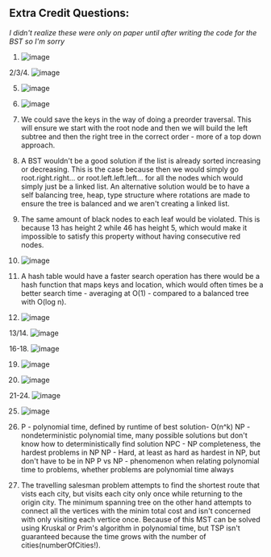## Extra Credit Questions:

*I didn't realize these were only on paper until after writing the code for the BST so I'm sorry*
1) ![image](image.png)

2/3/4. ![image](image_2.png)

5) ![image](image_3.png)

6) ![image](image_4.png)

7) We could save the keys in the way of doing a preorder traversal. This will ensure we start with the root node and then we will build the left subtree and then the right tree in the correct order - more of a top down approach.

8) A BST wouldn't be a good solution if the list is already sorted increasing or decreasing. This is the case because then we would simply go root.right.right... or root.left.left.left... for all the nodes which would simply just be a linked list. An alternative solution would be to have a self balancing tree, heap, type structure where rotations are made to ensure the tree is balanced and we aren't creating a linked list.

9) The same amount of black nodes to each leaf would be violated. This is because 13 has height 2 while 46 has height 5, which would make it impossible to satisfy this property without having consecutive red nodes.

10) ![image](image_5.png)

11) A hash table would have a faster search operation has there would be a hash function that maps keys and location, which would often times be a better search time - averaging at O(1) - compared to a balanced tree with O(log n).

12) ![image](image_12.png)

13/14. ![image](image_6.png)

16-18. ![image](image_7.png)

19) ![image](image_8.png)

20) ![image](image_9.png)

21-24. ![image](image_10.png)

25) ![image](image_11.png)

26) P - polynomial time, defined by runtime of best solution- O(n^k)
    NP - nondeterministic polynomial time, many possible solutions but don't know how to deterministically find solution
    NPC - NP completeness, the hardest problems in NP
    NP - Hard, at least as hard as hardest in NP, but don't have to be in NP
    P vs NP - phenomenon when relating polynomial time to problems, whether problems are polynomial time always
    
28) The travelling salesman problem attempts to find the shortest route that vists each city, but visits each city only once while returning to the origin city. The minimum spanning tree on the other hand attempts to connect all the vertices with the minim total cost and isn't concerned with only visiting each vertice once. Because of this MST can be solved using Kruskal or Prim's algorithm in polynomial time, but TSP isn't guaranteed because the time grows with the number of cities(numberOfCities!).